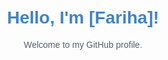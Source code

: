 <!DOCTYPE html>
<html lang="en">
<head>
  <meta charset="UTF-8">
  <meta name="viewport" content="width=device-width, initial-scale=1.0">
  <title>My GitHub Profile</title>
  <style>
    body {
      font-family: 'Arial', sans-serif;
      text-align: center;
      margin: 50px;
    }
    h1 {
      color: #4183c4; /* GitHub blue color */
    }
    p {
      color: #586069; /* GitHub text color */
    }
  </style>
</head>
<body>
  <h1>Hello, I'm [Fariha]!</h1>
  <p>Welcome to my GitHub profile.</p>
  <!-- Add more information or customize as you like -->
</body>
</html>
